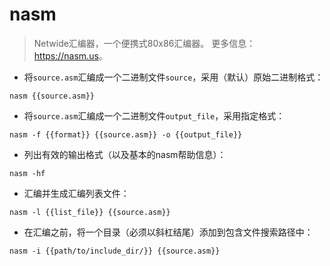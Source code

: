# nasm

> Netwide汇编器，一个便携式80x86汇编器。
> 更多信息：<https://nasm.us>。

- 将`source.asm`汇编成一个二进制文件`source`，采用（默认）原始二进制格式：

`nasm {{source.asm}}`

- 将`source.asm`汇编成一个二进制文件`output_file`，采用指定格式：

`nasm -f {{format}} {{source.asm}} -o {{output_file}}`

- 列出有效的输出格式（以及基本的nasm帮助信息）：

`nasm -hf`

- 汇编并生成汇编列表文件：

`nasm -l {{list_file}} {{source.asm}}`

- 在汇编之前，将一个目录（必须以斜杠结尾）添加到包含文件搜索路径中：

`nasm -i {{path/to/include_dir/}} {{source.asm}}`